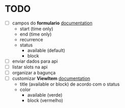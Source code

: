 # TODO

- [ ] campos do **formulario** [documentation](https://www.telerik.com/kendo-react-ui/components/scheduler/customization/form/editor/)
  - start (time only)
  - end (time only)
  - recurrence
  - status
    - available (default)
    - block
- [ ] enviar dados para api
- [ ] listar slots na api
- [ ] organizar a bagunça
- [ ] customizar **ViewItem** [documentation](https://www.telerik.com/kendo-react-ui/components/scheduler/customization/items/view-item/)
  - title (available or block) de acordo com o status
  - color
    - available (verde)
    - block (vermelho)
